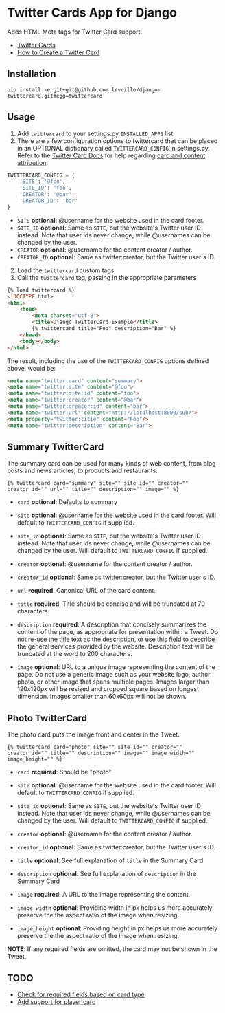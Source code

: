 # Twitter Cards App for Django

Adds HTML Meta tags for Twitter Card support.

* [Twitter Cards](https://dev.twitter.com/docs/cards)
* [How to Create a Twitter Card](http://davidwalsh.name/twitter-cards)
    
## Installation

```
pip install -e git+git@github.com:leveille/django-twittercard.git#egg=twittercard
```

## Usage

1. Add `twittercard` to your settings.py `INSTALLED_APPS` list
2. There are a few configuration options to twittercard that can be placed in an OPTIONAL dictionary called `TWITTERCARD_CONFIG` in settings.py.  Refer to the [Twitter Card Docs](https://dev.twitter.com/docs/cards) for help regarding [card and content attribution](https://dev.twitter.com/docs/cards#content).

```python
TWITTERCARD_CONFIG = {
    'SITE': '@foo',
    'SITE_ID': 'foo',
    'CREATOR': '@bar',
    'CREATOR_ID': 'bar'
}
```

* `SITE` __optional__: @username for the website used in the card footer.
* `SITE_ID` __optional__: Same as `SITE`, but the website's Twitter user ID instead. Note that user ids never change, while @usernames can be changed by the user.
* `CREATOR` __optional__: @username for the content creator / author.
* `CREATOR_ID` __optional__: Same as twitter:creator, but the Twitter user's ID.

2. Load the `twittercard` custom tags
3. Call the `twittercard` tag, passing in the appropriate parameters

```html
{% load twittercard %}
<!DOCTYPE html>
<html>
    <head>
        <meta charset="utf-8">
        <title>Django TwitterCard Example</title>
        {% twittercard title="Foo" description="Bar" %}
    </head>
    <body></body>
</html>
```

The result, including the use of the `TWITTERCARD_CONFIG` options defined above, would be:

```html
<meta name="twitter:card" content="summary">
<meta name="twitter:site" content="@foo">
<meta name="twitter:site:id" content="foo">
<meta name="twitter:creator" content="@bar">
<meta name="twitter:creator:id" content="bar">
<meta name="twitter:url" content="http://localhost:8000/sub/">
<meta property="twitter:title" content="Foo"/>
<meta name="twitter:description" content="Bar">
```

## Summary TwitterCard

The summary card can be used for many kinds of web content, from blog posts and news articles, to products and restaurants.

```
{% twittercard card="summary" site="" site_id="" creator="" creator_id="" url="" title="" description="" image="" %}
```

* `card` __optional__: Defaults to summary

* `site` __optional__: @username for the website used in the card footer.  Will default to `TWITTERCARD_CONFIG` if supplied.

* `site_id` __optional__: Same as `SITE`, but the website's Twitter user ID instead. Note that user ids never change, while @usernames can be changed by the user.  Will default to `TWITTERCARD_CONFIG` if supplied.

* `creator` __optional__: @username for the content creator / author.

* `creator_id` __optional__: Same as twitter:creator, but the Twitter user's ID.

* `url` __required__: Canonical URL of the card content.

* `title` __required__: Title should be concise and will be truncated at 70 characters.

* `description` __required__: A description that concisely summarizes the content of the page, as appropriate for presentation within a Tweet. Do not re-use the title text as the description, or use this field to describe the general services provided by the website. Description text will be truncated at the word to 200 characters.

* `image` __optional__: URL to a unique image representing the content of the page. Do not use a generic image such as your website logo, author photo, or other image that spans multiple pages. Images larger than 120x120px will be resized and cropped square based on longest dimension. Images smaller than 60x60px will not be shown.

## Photo TwitterCard

The photo card puts the image front and center in the Tweet.

```
{% twittercard card="photo" site="" site_id="" creator="" creator_id="" title="" description="" image="" image_width="" image_height="" %}
```

* `card` __required__: Should be "photo"

* `site` __optional__: @username for the website used in the card footer.  Will default to `TWITTERCARD_CONFIG` if supplied.

* `site_id` __optional__: Same as `SITE`, but the website's Twitter user ID instead. Note that user ids never change, while @usernames can be changed by the user.  Will default to `TWITTERCARD_CONFIG` if supplied.

* `creator` __optional__: @username for the content creator / author.

* `creator_id` __optional__: Same as twitter:creator, but the Twitter user's ID.

* `title` __optional__: See full explanation of `title` in the Summary Card

* `description` __optional__: See full explanation of `description` in the Summary Card

* `image` __required__: A URL to the image representing the content.

* `image_width` __optional__: Providing width in px helps us more accurately preserve the the aspect ratio of the image when resizing.

* `image_height` __optional__: Providing height in px helps us more accurately preserve the the aspect ratio of the image when resizing.

**NOTE**: If any required fields are omitted, the card may not be shown in the Tweet.

## TODO

* [Check for required fields based on card type](https://github.com/leveille/django-twittercard/issues/1)
* [Add support for player card](https://github.com/leveille/django-twittercard/issues/2)

